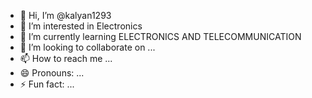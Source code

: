 - 👋 Hi, I’m @kalyan1293
- 👀 I’m interested in Electronics 
- 🌱 I’m currently learning ELECTRONICS AND TELECOMMUNICATION 
- 💞️ I’m looking to collaborate on ...
- 📫 How to reach me ...
- 😄 Pronouns: ...
- ⚡ Fun fact: ...

<!---
kalyan1293/kalyan1293 is a ✨ special ✨ repository because its `README.md` (this file) appears on your GitHub profile.
You can click the Preview link to take a look at your changes.
--->
